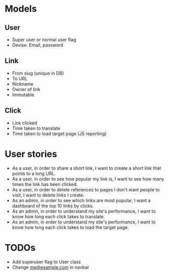 # Models

## User

* Super user or normal user flag
* Devise: Email, password

## Link

* From slug (unique in DB)
* To URL
* Nickname
* Owner of link
* Immutable

## Click

* Link clicked
* Time taken to translate
* Time taken to load target page (JS reporting)

# User stories

* As a user, in order to share a short link, I want to create a short link that points to a long URL.
* As a user, in order to see how popular my link is, I want to see how many times the link has been clicked.
* As a user, in order to delete references to pages I don't want people to visit, I want to delete links I create.
* As an admin, in order to see which links are most popular, I want a dashboard of the top 10 links by clicks.
* As an admin, in order to understand my site's performance, I want to know how long each click takes to translate.
* As an admin, in order to understand my site's performance, I want to know how long each click takes to load the target page.

# TODOs

* Add superuser flag to User class
* Change me@example.com in navbar

